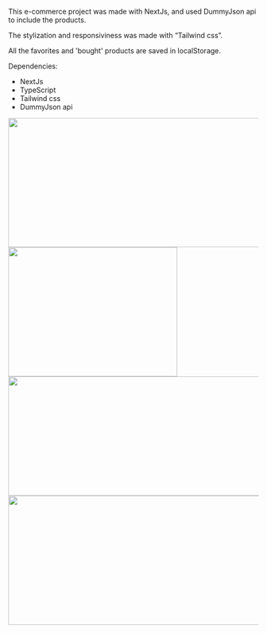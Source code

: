 This e-commerce project was made with NextJs, and used DummyJson api to include the products.

The stylization and responsiviness was made with “Tailwind css”.

All the favorites and 'bought' products are saved in localStorage.

Dependencies:
 - NextJs
 - TypeScript
 - Tailwind css
 - DummyJson api

<img src="https://github.com/user-attachments/assets/97cd6ff7-c291-4d5c-a210-65685cffb8a2" width="530px" height="260px">
<br />
<img src="https://github.com/user-attachments/assets/7d5093e4-b2ae-4953-874c-c678e50d74cc" width="340px" height="260px">
<br />
<img src="https://github.com/user-attachments/assets/faddfbce-7830-4772-b064-f5dd21865570" width="530" height="240px">
<br />
<img src="https://github.com/user-attachments/assets/9ce74bbf-e656-49a7-a32e-e85578730b50" width="530px" height="260px">
